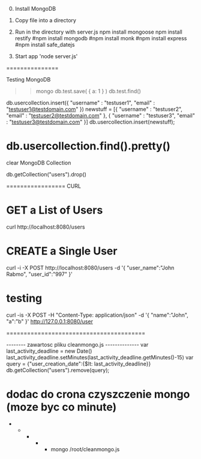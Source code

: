 0. Install MongoDB

1. Copy file into a directory 
2. Run in the directory with server.js
npm install mongoose
npm install restify
#npm install mongodb
#npm install monk
#npm install express
#npm install safe_datejs

3. Start app 'node server.js'


===============

Testing MongoDB
>> mongo
>> db.test.save( { a: 1 } )
>> db.test.find()


db.usercollection.insert({ "username" : "testuser1", "email" : "testuser1@testdomain.com" })
newstuff = [{ "username" : "testuser2", "email" : "testuser2@testdomain.com" }, { "username" : "testuser3", "email" : "testuser3@testdomain.com" }]
db.usercollection.insert(newstuff);

db.usercollection.find().pretty()
===================================

clear MongoDB Collection

db.getCollection("users").drop()


=================
CURL

# GET a List of Users
curl http://localhost:8080/users

# CREATE a Single User
curl -i -X POST  http://localhost:8080/users -d '{ "user_name":"John Rabmo", "user_id":"997" }'



# testing
curl -is -X POST -H "Content-Type: application/json" -d '{ "name":"John", "a":"b" }' http://127.0.0.1:8080/user



========================================

-------- zawartosc pliku cleanmongo.js   --------------
var last_activity_deadline = new Date()
last_activity_deadline.setMinutes(last_activity_deadline.getMinutes()-15)
var query =  {"user_creation_date":{$lt: last_activity_deadline}}
db.getCollection("users").remove(query);


# dodac do crona czyszczenie mongo (moze byc co minute)
* * * * * mongo /root/cleanmongo.js



